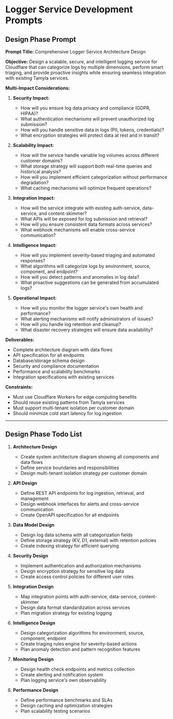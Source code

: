 # Logger Service Development Prompts

## Design Phase Prompt

**Prompt Title:** Comprehensive Logger Service Architecture Design

**Objective:** Design a scalable, secure, and intelligent logging service for Cloudflare that can categorize logs by multiple dimensions, perform smart triaging, and provide proactive insights while ensuring seamless integration with existing Tamyla services.

**Multi-Impact Considerations:**

1. **Security Impact:**
   - How will you ensure log data privacy and compliance (GDPR, HIPAA)?
   - What authentication mechanisms will prevent unauthorized log submission?
   - How will you handle sensitive data in logs (PII, tokens, credentials)?
   - What encryption strategies will protect data at rest and in transit?

2. **Scalability Impact:**
   - How will the service handle variable log volumes across different customer domains?
   - What storage strategy will support both real-time queries and historical analysis?
   - How will you implement efficient categorization without performance degradation?
   - What caching mechanisms will optimize frequent operations?

3. **Integration Impact:**
   - How will the service integrate with existing auth-service, data-service, and content-skimmer?
   - What APIs will be exposed for log submission and retrieval?
   - How will you ensure consistent data formats across services?
   - What webhook mechanisms will enable cross-service communication?

4. **Intelligence Impact:**
   - How will you implement severity-based triaging and automated responses?
   - What algorithms will categorize logs by environment, source, component, and endpoint?
   - How will you detect patterns and anomalies in log data?
   - What proactive suggestions can be generated from accumulated logs?

5. **Operational Impact:**
   - How will you monitor the logger service's own health and performance?
   - What alerting mechanisms will notify administrators of issues?
   - How will you handle log retention and cleanup?
   - What disaster recovery strategies will ensure data availability?

**Deliverables:**
- Complete architecture diagram with data flows
- API specification for all endpoints
- Database/storage schema design
- Security and compliance documentation
- Performance and scalability benchmarks
- Integration specifications with existing services

**Constraints:**
- Must use Cloudflare Workers for edge computing benefits
- Should reuse existing patterns from Tamyla services
- Must support multi-tenant isolation per customer domain
- Should minimize cold start latency for log ingestion

---

## Design Phase Todo List

1. **Architecture Design**
   - Create system architecture diagram showing all components and data flows
   - Define service boundaries and responsibilities
   - Design multi-tenant isolation strategy per customer domain

2. **API Design**
   - Define REST API endpoints for log ingestion, retrieval, and management
   - Design webhook interfaces for alerts and cross-service communication
   - Create OpenAPI specification for all endpoints

3. **Data Model Design**
   - Design log data schema with all categorization fields
   - Define storage strategy (KV, D1, external) with retention policies
   - Create indexing strategy for efficient querying

4. **Security Design**
   - Implement authentication and authorization mechanisms
   - Design encryption strategy for sensitive log data
   - Create access control policies for different user roles

5. **Integration Design**
   - Map integration points with auth-service, data-service, content-skimmer
   - Design data format standardization across services
   - Plan migration strategy for existing logging

6. **Intelligence Design**
   - Design categorization algorithms for environment, source, component, endpoint
   - Create triaging rules engine for severity-based actions
   - Plan anomaly detection and pattern recognition features

7. **Monitoring Design**
   - Design health check endpoints and metrics collection
   - Create alerting and notification system
   - Plan logging service's own observability

8. **Performance Design**
   - Define performance benchmarks and SLAs
   - Design caching and optimization strategies
   - Plan scalability testing scenarios